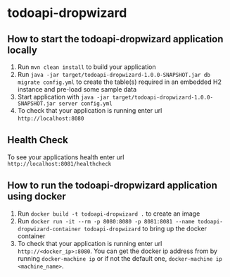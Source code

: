 # todoapi-dropwizard

How to start the todoapi-dropwizard application locally
---

1. Run `mvn clean install` to build your application
1. Run `java -jar target/todoapi-dropwizard-1.0.0-SNAPSHOT.jar db migrate config.yml` to create the table(s) required in an embedded H2 instance and pre-load some sample data
1. Start application with `java -jar target/todoapi-dropwizard-1.0.0-SNAPSHOT.jar server config.yml`
1. To check that your application is running enter url `http://localhost:8080`

Health Check
---

To see your applications health enter url `http://localhost:8081/healthcheck`

How to run the todoapi-dropwizard application using docker
---

1. Run `docker build -t todoapi-dropwizard .` to create an image
1. Run `docker run -it --rm -p 8080:8080 -p 8081:8081 --name todoapi-dropwizard-container todoapi-dropwizard` to bring up the docker container
1. To check that your application is running enter url `http://<docker_ip>:8080`. You can get the docker ip address from by running `docker-machine ip` or if not the default one, `docker-machine ip <machine_name>`.
